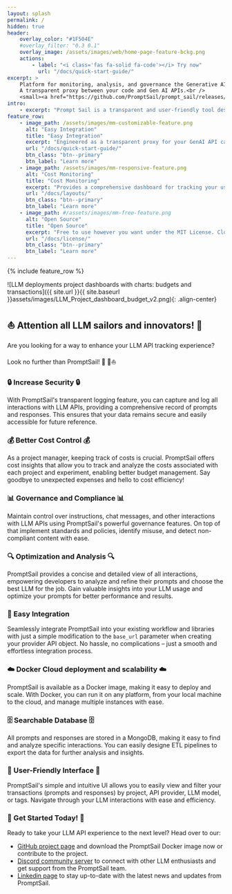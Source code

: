 ```yaml
---
layout: splash
permalink: /
hidden: true
header:
    overlay_color: "#1F504E"
    #overlay_filter: "0.3 0.1"
    overlay_image: /assets/images/web/home-page-feature-bckg.png
    actions:
        - label: "<i class='fas fa-solid fa-code'></i> Try now"
          url: "/docs/quick-start-guide/"
excerpt: >
    Platform for monitoring, analysis, and governance the Generative AI communication <br />
    A transparent proxy between your code and Gen AI APIs.<br />
    <small><a href="https://github.com/PromptSail/prompt_sail/releases/">Latest release</a></small>
intro:
    - excerpt: "Prompt Sail is a transparent and user-friendly tool designed to capture and log all interactions with Gen APIs such as OpenAI, Cohere, and others. It integrates with OpenAI, langchain, and other LLM frameworks and libraries."
feature_row:
    - image_path: /assets/images/mm-customizable-feature.png
      alt: "Easy Integration"
      title: "Easy Integration"
      excerpt: "Engineered as a transparent proxy for your GenAI API calls, it seamlessly integrates into your existing workflow, regardless of language or framework."
      url: "/docs/quick-start-guide/"
      btn_class: "btn--primary"
      btn_label: "Learn more"
    - image_path: /assets/images/mm-responsive-feature.png
      alt: "Cost Monitoring"
      title: "Cost Monitoring"
      excerpt: "Provides a comprehensive dashboard for tracking your usage and budgeting your GenAI API calls."
      url: "/docs/layouts/"
      btn_class: "btn--primary"
      btn_label: "Learn more"
    - image_path: #/assets/images/mm-free-feature.png
      alt: "Open Source"
      title: "Open Source"
      excerpt: "Free to use however you want under the MIT License. Clone it, fork it, customize it... whatever!"
      url: "/docs/license/"
      btn_class: "btn--primary"
      btn_label: "Learn more"
---
```


{% include feature_row %}

![LLM deployments project dashboards with charts: budgets and transactions]({{ site.url }}{{ site.baseurl }}assets/images/LLM_Project_dashboard_budget_v2.png){: .align-center}


<!-- ## What is Prompt Sail?

1. **Transparent Logging** 
It captures and logs all interactions with LLM APIs, providing a comprehensive record of prompts and responses.

2. **Cost Insights** 
Project managers can track and analyze the costs associated with each project and experiment, enabling better budget management.

3. **Optimization and Analysis**
By providing a concise and detailed view of all interactions, developers can analyze and refine their prompts.

4. **Compliance and Governance**
Empowers business owners to maintain control over instructions, chat messages, and other interactions with LLM APIs. This enables the implementation of standards and policies, identification of misuse, and detection of non-compliant content.

5. **Easy Integration** 
Prompt Sail seamlessly integrates into your workflow and used libraries. Just modify the `base_url` parameter when creating your provider API object.

6. **Searchable Database**
All prompts and responses are stored in a MongoDB, making finding and analyzing specific interactions easy. You can export the data for further analysis.

7. **User-Friendly Interface**
Simple and intuitive UI lets you easily view and filter your transactions (prompts and responses) by project, API provider, LLM model, or tags. -->


## ⛵ Attention all LLM sailors and innovators! 🚀

Are you looking for a way to enhance your LLM API tracking experience? 

Look no further than PromptSail!   💨 🌊⛵️


### 🔒 Increase Security 🔒

With PromptSail's transparent logging feature, you can capture and log all interactions with LLM APIs, providing a comprehensive record of prompts and responses. This ensures that your data remains secure and easily accessible for future reference.

### 💰 Better Cost Control 💰
As a project manager, keeping track of costs is crucial. PromptSail offers cost insights that allow you to track 
and analyze the costs associated with each project and experiment, enabling better budget management. Say goodbye 
to unexpected expenses and hello to cost efficiency!

### 📊 Governance and Compliance 📊
Maintain control over instructions, chat messages, and other interactions with LLM APIs using PromptSail's powerful governance features. On top of that implement standards and policies, identify misuse, and detect non-compliant content with ease.


### 🔍 Optimization and Analysis 🔍
PromptSail provides a concise and detailed view of all interactions, empowering developers to analyze and refine their prompts and choose the best LLM for the job. Gain valuable insights into your LLM usage and optimize your prompts for better performance and results.

### 🔌 Easy Integration  
Seamlessly integrate PromptSail into your existing workflow and libraries with just a simple modification to the ``base_url`` parameter when creating your provider API object. No hassle, no complications – just a smooth and effortless integration process.


### ☁️ Docker Cloud deployment and scalability ☁️
PromptSail is  available as a Docker image, making it easy to deploy and scale. With Docker, you can run it on any platform, from your local machine to the cloud, and manage multiple instances with ease. 


### 🗄️ Searchable Database 🗄️
All prompts and responses are stored in a MongoDB, making it easy to find and analyze specific interactions. You can easily designe ETL pipelines to export the data for further analysis and insights.

### 🌟 User-Friendly Interface 🌟
PromptSail's simple and intuitive UI allows you to easily view and filter your transactions (prompts and responses)
by project, API provider, LLM model, or tags. Navigate through your LLM interactions with ease and efficiency.


### 🚀 Get Started Today! 🚀
Ready to take your LLM API experience to the next level? Head over to our: 

* [GitHub project page](https://github.com/PromptSail/prompt_sail) and download the PromptSail Docker image now or contribute to the project.
* [Discord community server](https://discord.gg/NvpVbw3aqW) to connect with other LLM enthusiasts and get support from the PromptSail team.
* [Linkedin page](https://www.linkedin.com/company/prompt-sail/) to stay up-to-date with the latest news and updates from PromptSail.